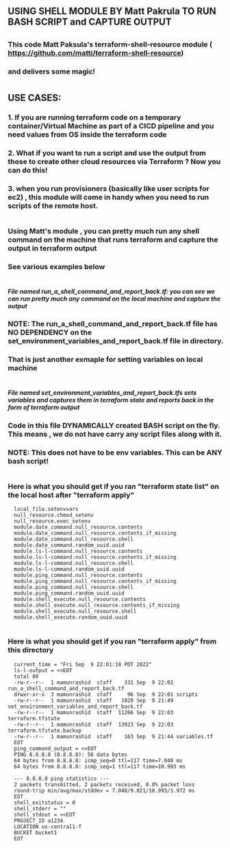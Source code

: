 
## USING SHELL MODULE BY Matt Pakrula TO RUN BASH SCRIPT and CAPTURE OUTPUT
##
### This code Matt Paksula's terraform-shell-resource module ( https://github.com/matti/terraform-shell-resource)
###   and delivers some magic!
#

##  USE CASES:
###
###  1. If you are running terraform code on a temporary container/Virtual Machine as part of a CICD pipeline and you need values from OS inside the terraform code
###  2. What if you want to run a script and use the output from those to create other cloud resources via Terraform ? Now you can do this!
###  3. when you run provisioners (basically like user scripts for ec2) , this module will come in handy when you need to run scripts of the remote host.
###
#

#
### Using Matt's module , you can pretty much run any shell command on the machine that runs terraform and capture the output in terraform output
### See various examples below
#


##### File named run_a_shell_command_and_report_back.tf: you can see we can run pretty much any command on the local machine and capture the output
###     NOTE: The run_a_shell_command_and_report_back.tf file has NO DEPENDENCY on the set_environment_variables_and_report_back.tf file in directory. 
###     That is just another exmaple for setting variables on local machine
#

##### File named set_environment_variables_and_report_back.tfs sets variables and captures them in terraform state and reports back in the form of terraform output
###     Code in this file DYNAMICALLY created BASH script on the fly. This means , we do not have carry any script files along with it.
###     NOTE: This does not have to be env variables. This can be ANY bash script!
#

#


### Here is what you should get if you ran "terraform state list" on the local host after "terraform apply"
      local_file.setenvvars
      null_resource.chmod_setenv
      null_resource.exec_setenv
      module.date_command.null_resource.contents
      module.date_command.null_resource.contents_if_missing
      module.date_command.null_resource.shell
      module.date_command.random_uuid.uuid
      module.ls-l-command.null_resource.contents
      module.ls-l-command.null_resource.contents_if_missing
      module.ls-l-command.null_resource.shell
      module.ls-l-command.random_uuid.uuid
      module.ping_command.null_resource.contents
      module.ping_command.null_resource.contents_if_missing
      module.ping_command.null_resource.shell
      module.ping_command.random_uuid.uuid
      module.shell_execute.null_resource.contents
      module.shell_execute.null_resource.contents_if_missing
      module.shell_execute.null_resource.shell
      module.shell_execute.random_uuid.uuid
#



### Here is what you should get if you ran "terraform apply" from this directory
      current_time = "Fri Sep  9 22:01:18 PDT 2022"
      ls-l-output = <<EOT
      total 80
      -rw-r--r--  1 mamunrashid  staff    331 Sep  9 22:02 run_a_shell_command_and_report_back.tf
      drwxr-xr-x  3 mamunrashid  staff     96 Sep  9 22:01 scripts
      -rw-r--r--  1 mamunrashid  staff   1020 Sep  9 21:49 set_environment_variables_and_report_back.tf
      -rw-r--r--  1 mamunrashid  staff  11266 Sep  9 22:03 terraform.tfstate
      -rw-r--r--  1 mamunrashid  staff  13923 Sep  9 22:03 terraform.tfstate.backup
      -rw-r--r--  1 mamunrashid  staff    163 Sep  9 21:44 variables.tf
      EOT
      ping_command_output = <<EOT
      PING 8.8.8.8 (8.8.8.8): 56 data bytes
      64 bytes from 8.8.8.8: icmp_seq=0 ttl=117 time=7.048 ms
      64 bytes from 8.8.8.8: icmp_seq=1 ttl=117 time=10.993 ms
      
      --- 8.8.8.8 ping statistics ---
      2 packets transmitted, 2 packets received, 0.0% packet loss
      round-trip min/avg/max/stddev = 7.048/9.021/10.993/1.972 ms
      EOT
      shell_exitstatus = 0
      shell_stderr = ""
      shell_stdout = <<EOT
      PROJECT_ID a1234
      LOCATION us-central1-f
      BUCKET bucket1
      EOT

